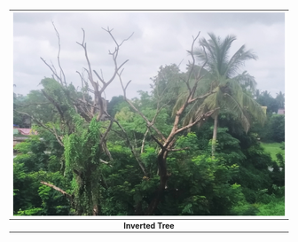 | ![Inverted Tree](https://github.com/notweerdmonk/notweerdmonk/blob/main/static/inverted_tee.png?raw=true "Inverted Tree") |
|:--:|
| <b>Inverted Tree</b> |
